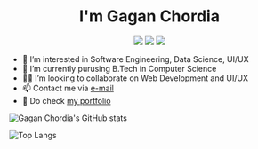 <div>
  <h1 style="text-align:center;">I'm Gagan Chordia</h1>
  <p style="text-align:center">
    <a href="https://www.linkedin.com/in/gagan-chordia/"><img src="https://img.shields.io/badge/LinkedIn-0077B5?style=for-the-badge&logo=linkedin&logoColor=white"></a>
    <a href="https://gaganchordia.medium.com/"><img src="https://img.shields.io/badge/Medium-12100E?style=for-the-badge&logo=medium&logoColor=white"></a>
    <a href="https://www.behance.net/gaganchordia"><img src="https://aleen42.github.io/badges/src/behance.svg"></a>
  </p>
</div>

- 👀 I’m interested in Software Engineering, Data Science, UI/UX
- 🌱 I’m currently purusing B.Tech in Computer Science
- 🐱‍👤 I’m looking to collaborate on Web Development and UI/UX
- 📫 Contact me via <a href="mailto:chordiagagan@gmail.com">e-mail</a>
- 👦 Do check <a href="https://gagan-gv.github.io">my portfolio</a>

![Gagan Chordia's GitHub stats](https://github-readme-stats.vercel.app/api?username=gagan-gv&show_icons=true&theme=dracula)

![Top Langs](https://github-readme-stats.vercel.app/api/top-langs/?username=gagan-gv&theme=dracula)


<!---
gagan-gv/gagan-gv is a ✨ special ✨ repository because its `README.md` (this file) appears on your GitHub profile.
You can click the Preview link to take a look at your changes.
--->
